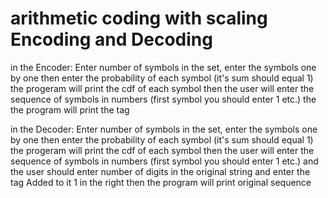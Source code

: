# arithmetic coding with scaling Encoding and Decoding

in the Encoder:
Enter number of symbols in the set, enter the symbols one by one then enter the probability of each symbol (it's sum should equal 1) the progeram will print the cdf of each symbol then the user will enter the sequence of symbols in numbers (first symbol you should enter 1 etc.) the the program will print the tag 

in the Decoder:
Enter number of symbols in the set, enter the symbols one by one then enter the probability of each symbol (it's sum should equal 1) the progeram will print the cdf of each symbol then the user will enter the sequence of symbols in numbers (first symbol you should enter 1 etc.) and the user should enter number of digits in the original string and enter the tag Added to it 1 in the right then the program will print original sequence 
